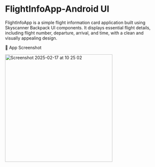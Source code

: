 # FlightInfoApp-Android UI

FlightInfoApp is a simple flight information card application built using Skyscanner Backpack UI components. It displays essential flight details, including flight number, departure, arrival, and time, with a clean and visually appealing design.

📸 App Screenshot



<img width="352" alt="Screenshot 2025-02-17 at 10 25 02" src="https://github.com/user-attachments/assets/7a2aa2af-0aef-4f71-b8f6-74b37c3392d0" />
